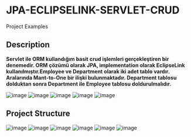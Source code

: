 # JPA-ECLIPSELINK-SERVLET-CRUD
 Project Examples

## Description

**Servlet ile ORM kullandığım basit crud işlemleri gerçekleştiren bir denemedir. ORM çözümü olarak JPA, implementation olarak EclipseLink kullanılmıştır.Employee ve Department olarak iki adet tablo vardır. Aralarında Mant-to-One bir ilişki bulunmaktadır. Department tablosu dolduktan sonra Department ile Employee tablosu doldurulmalıdır.**

![image](https://user-images.githubusercontent.com/41667882/127160119-099b8f63-6892-45b2-bda4-55047881cd77.png)
![image](https://user-images.githubusercontent.com/41667882/127159722-bab0b60a-e50d-4571-a22f-cde11630d42c.png)
![image](https://user-images.githubusercontent.com/41667882/127160031-15f41e4a-2964-4138-8742-297fbdf489b5.png)
![image](https://user-images.githubusercontent.com/41667882/127160194-e08192bc-2457-45b3-a2eb-fd57946631b5.png)
![image](https://user-images.githubusercontent.com/41667882/127160333-1fee09c4-3ef0-439f-8df8-15fe3b6d7cc7.png)

## Project Structure

![image](https://user-images.githubusercontent.com/41667882/127160575-9eb57ed4-7e3e-447e-a042-afb1af070df1.png)
![image](https://user-images.githubusercontent.com/41667882/127919445-a8c802c8-a061-46a9-99b4-1e6ecc830190.png)
![image](https://user-images.githubusercontent.com/41667882/127919560-a5d77eb8-9ee3-4244-a4e8-702c0e6ccf42.png)
![image](https://user-images.githubusercontent.com/41667882/127920020-b4be3d13-dc64-4b88-84d5-baaa80589081.png)
![image](https://user-images.githubusercontent.com/41667882/127920077-f91cc0b3-7d48-4bee-9d48-1445870cfb0e.png)
![image](https://user-images.githubusercontent.com/41667882/127920107-ce205d70-44c9-4323-af3a-244b27d8eb0e.png)





